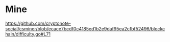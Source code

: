 # Mine
https://github.com/cryptonote-social/csminer/blob/ecace7bcdf0c4185ed1b2e9daf95ea2cfbf52496/blockchain/difficulty.go#L71
